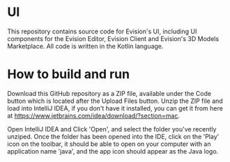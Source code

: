 # UI
This repository contains source code for Evision's UI, including UI components for the Evision Editor, Evision Client and Evision's 3D Models Marketplace. All code is written in the Kotlin language.

# How to build and run

Download this GitHub repository as a ZIP file, available under the Code button which is located after the Upload Files button. Unzip the ZIP file and load into IntelliJ IDEA, if you don't have it installed, you can get it from here at https://www.jetbrains.com/idea/download/?section=mac.

Open IntelliJ IDEA and Click 'Open', and select the folder you've recently unziped. Once the folder has been opened into the IDE, click on the 'Play' icon on the toolbar, it should be able to open on your computer with an application name 'java', and the app icon should appear as the Java logo.
